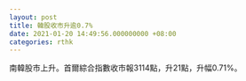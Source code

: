 ```yaml
---
layout: post
title: 韓股收市升逾0.7%
date: 2021-01-20 14:49:56.000000000 +08:00
categories: rthk
---
```


南韓股市上升。首爾綜合指數收市報3114點，升21點，升幅0.71%。
